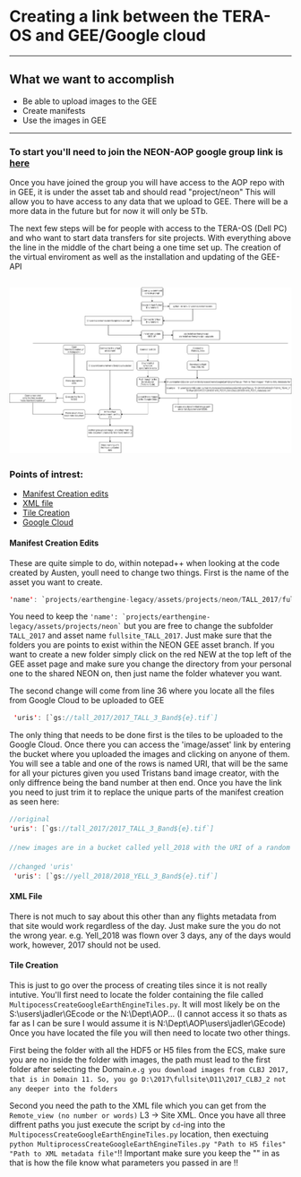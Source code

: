 # Creating a link between the TERA-OS and GEE/Google cloud
---

## What we want to accomplish
* Be able to upload images to the GEE
* Create manifests
* Use the images in GEE
---

### To start you'll need to join the NEON-AOP google group link is [here](https://groups.google.com/forum/#!forum/neon-aop)
Once you have joined the group you will have access to the AOP repo with in GEE, it is under the asset tab and should read "project/neon"
This will allow you to have access to any data that we upload to GEE. There will be a more data in the future but for now it will only be 5Tb.

The next few steps will be for people with access to the TERA-OS (Dell PC) and who want to start data transfers for site projects. With everything above the line in the middle of the chart being a one time set up. The creation of the virtual enviroment as well as the installation and updating of the GEE-API

![alt text](https://github.com/Lukas-Straube/NEON_Internship_Public/blob/master/Yellowstone/Images/Uploading%20data%20to%20GEE.png)
---
### Points of intrest:
* [Manifest Creation edits](https://github.com/Lukas-Straube/NEON_Internship_Public/blob/master/GEE_Nightmare/README.md#manifest-creation-edits)
* [XML file](https://github.com/Lukas-Straube/NEON_Internship_Public/blob/master/GEE_Nightmare/README.md#xml-file)
* [Tile Creation](https://github.com/Lukas-Straube/NEON_Internship_Public/blob/master/GEE_Nightmare/README.md#tile-creation)
* [Google Cloud](https://github.com/Lukas-Straube/NEON_Internship_Public/blob/master/GEE_Nightmare/README.md#google-cloud)

#### Manifest Creation Edits
These are quite simple to do, within notepad++ when looking at the code created by Austen, youll need to change two things. 
First is the name of the asset you want to create.
```java
'name': `projects/earthengine-legacy/assets/projects/neon/TALL_2017/fullsite_TALL_2017`
```
You need to keep the ``` 'name': `projects/earthengine-legacy/assets/projects/neon` ``` but you are free to change the subfolder `TALL_2017` and asset name `fullsite_TALL_2017`. Just make sure that the folders you are points to exist within the NEON GEE asset branch. If you want to create a new folder simply click on the red NEW at the top left of the GEE asset page and make sure you change the directory from your personal one to the shared NEON on, then just name the folder whatever you want.

The second change will come from line 36 where you locate all the files from Google Cloud to be uploaded to GEE
```java
 'uris': [`gs://tall_2017/2017_TALL_3_Band${e}.tif`]
 ```
 The only thing that needs to be done first is the tiles to be uploaded to the Google Cloud. Once there you can access the 'image/asset' link by entering the bucket where you uploaded the images and clicking on anyone of them. You will see a table and one of the rows is named URI, that will be the same for all your pictures given you used Tristans band image creator, with the only diffrence being the band number at then end. 
 Once you have the link you need to just trim it to replace the unique parts of the manifest creation as seen here:
 ```java
 //original
 'uris': [`gs://tall_2017/2017_TALL_3_Band${e}.tif`]
 
 //new images are in a bucket called yell_2018 with the URI of a random image being gs://yell_2018/2018_YELL_3_Band156
 
 //changed 'uris'
  'uris': [`gs://yell_2018/2018_YELL_3_Band${e}.tif`]
``` 
#### XML File
There is not much to say about this other than any flights metadata from that site would work regardless of the day. Just make sure the you do not the wrong year. e.g. Yell_2018 was flown over 3 days, any of the days would work, however, 2017 should not be used. 

#### Tile Creation
This is just to go over the process of creating tiles since it is not really intutive. You'll first need to locate the folder containing the file called `MultipocessCreateGoogleEarthEngineTiles.py`. It will most likely be on the S:\users\jadler\GEcode or the N:\Dept\AOP\... (I cannot access it so thats as far as I can be sure I would assume it is N:\Dept\AOP\users\jadler\GEcode) Once you have located the file you will then need to locate two other things. 

First being the folder with all the HDF5 or H5 files from the ECS, make sure you are no inside the folder with images, the path must lead to the first folder after selecting the Domain.`e.g you download images from CLBJ 2017, that is in Domain 11. So, you go D:\2017\fullsite\D11\2017_CLBJ_2 not any deeper into the folders` 

Second you need the path to the XML file which you can get from the `Remote_view (no number or words)` L3 -> Site XML. Once you have all three diffrent paths you just execute the script by `cd`-ing into the `MultipocessCreateGoogleEarthEngineTiles.py` location, then exectuing `python MultiprocessCreateGoogleEarthEngineTiles.py "Path to H5 files" "Path to XML metadata file"`!! Important make sure you keep the "" in as that is how the file know what parameters you passed in are !!





